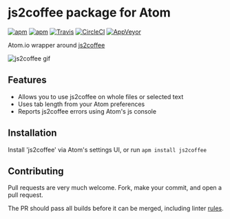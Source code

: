 # js2coffee package for Atom

[![apm](https://img.shields.io/apm/v/js2coffee.svg)](https://atom.io/packages/js2coffee)
[![apm](https://img.shields.io/apm/dm/js2coffee.svg)](https://atom.io/packages/js2coffee)
[![Travis](https://img.shields.io/travis/jdcrensh/atom-js2coffee.svg)](https://travis-ci.org/jdcrensh/atom-js2coffee)
[![CircleCI](https://img.shields.io/circleci/project/jdcrensh/atom-js2coffee.svg)](https://circleci.com/gh/jdcrensh/atom-js2coffee)
[![AppVeyor](https://ci.appveyor.com/api/projects/status/9klcrhye8alqfogt?svg=true)](https://ci.appveyor.com/project/jdcrensh/atom-js2coffee)


Atom.io wrapper around [js2coffee](https://github.com/js2coffee/js2coffee)

![js2coffee gif](https://raw.github.com/jdcrensh/atom-js2coffee/master/js2coffee.gif)

## Features

* Allows you to use js2coffee on whole files or selected text
* Uses tab length from your Atom preferences
* Reports js2coffee errors using Atom's js console

## Installation

Install 'js2coffee' via Atom's settings UI, or run `apm install js2coffee`

## Contributing

Pull requests are very much welcome. Fork, make your commit, and open a pull request.

The PR should pass all builds before it can be merged, including linter [rules](./coffeelint.json).
